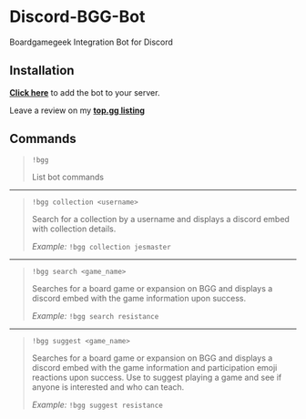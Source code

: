 # Discord-BGG-Bot
Boardgamegeek Integration Bot for Discord

## **Installation**

**[Click here](https://discord.com/oauth2/authorize?client_id=696045552625778810&scope=bot&permissions=0)** to add the bot to your server.

Leave a review on my **[top.gg listing](https://top.gg/bot/696045552625778810)**

## **Commands**

>`!bgg`
>
>List bot commands
---
>`!bgg collection <username>`
>
>Search for a collection by a username and displays a discord embed with collection details.
>
>_Example:_ `!bgg collection jesmaster`
---
>`!bgg search <game_name>`  
>
>Searches for a board game or expansion on BGG and displays a discord embed with the game information upon success.  
>
>_Example:_ `!bgg search resistance`  
---
>`!bgg suggest <game_name>`
>
>Searches for a board game or expansion on BGG and displays a discord embed with the game information
> and participation emoji reactions upon success. Use to suggest playing a game and see if anyone is interested and who can teach.
>
>_Example:_ `!bgg suggest resistance` 